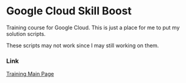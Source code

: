 # Google Cloud Skill Boost

Training course for Google Cloud. This is just a place for me to put my solution scripts.

These scripts may not work since I may still working on them.

### Link
[Training Main Page](https://www.cloudskillsboost.google/)

